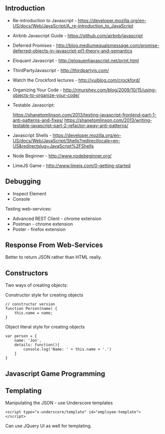 Introduction
------------

* Re-introduction to Javascript - https://developer.mozilla.org/en-US/docs/Web/JavaScript/A_re-introduction_to_JavaScript
* Airbnb Javascript Guide - https://github.com/airbnb/javascript
* Deferred Promises - http://blog.mediumequalsmessage.com/promise-deferred-objects-in-javascript-pt1-theory-and-semantics
* Eloquant Javascript - http://eloquentjavascript.net/print.html
* ThirdPartyJavascript - http://thirdpartyjs.com/
* Watch the Crockford lectures - http://yuiblog.com/crockford/
* Organizing Your Code - http://rmurphey.com/blog/2009/10/15/using-objects-to-organize-your-code/
* Testable Javascript:

    https://shanetomlinson.com/2013/testing-javascript-frontend-part-1-anti-patterns-and-fixes/
    https://shanetomlinson.com/2013/writing-testable-javascript-part-2-refactor-away-anti-patterns/

* Javascript Shells - https://developer.mozilla.org/en-US/docs/Web/JavaScript/Shells?redirectlocale=en-US&redirectslug=JavaScript%2FShells
* Node Beginner - http://www.nodebeginner.org/
* LimeJS Game - http://www.limejs.com/0-getting-started

Debugging
---------

* Inspect Element
* Console

Testing web-services:
* Advanced REST Client - chrome extension 
* Postman - chrome extension
* Poster - firefox extension

Response From Web-Services
--------------------------

Better to return JSON rather than HTML really.

Constructors
------------

Two ways of creating objects:

Constructor style for creating objects

 	// constructor version
	function Person(name) {
		this.name = name;
	}

Object literal style for creating objects

	var person = {
	    name: 'Jon', 
		details: function(){
	        console.log('Name: ' + this.name + '.')
	    }
	}

Javascript Game Programming
---------------------------

Templating
----------

Manipulating the JSON - use Underscore templates

	<script type="x-underscore/template" id="employee-template">
	</script>
	
Can use JQuery UI as well for templating.
